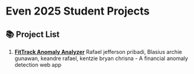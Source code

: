 # Even 2025 Student Projects

## 📚 Project List

1. **[FitTrack Anomaly Analyzer](https://github.com/Rafael1304/Software-Engineer-and-Machine-Learning-Final-AOL-BinusAlamSutera-GlobalClass-ComputerScience)**
Rafael jefferson pribadi, Blasius archie gunawan, keandre rafael, kentzie bryan chrisna - A financial anomaly detection web app
